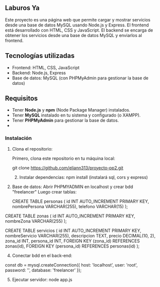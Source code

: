 ﻿## Laburos Ya

Este proyecto es una página web que permite cargar y mostrar servicios desde una base de datos MySQL usando Node.js y Express. El frontend está desarrollado con HTML, CSS y JavaScript. El backend se encarga de obtener los servicios desde una base de datos MySQL y enviarlos al frontend.

## Tecnologías utilizadas

- Frontend: HTML, CSS, JavaScript
- Backend: Node.js, Express
- Base de datos: MySQL (con PHPMyAdmin para gestionar la base de datos)
  
## Requisitos

- Tener **Node.js** y **npm** (Node Package Manager) instalados.
- Tener **MySQL** instalado en tu sistema y configurado (o XAMPP).
- Tener **PHPMyAdmin** para gestionar la base de datos.
- 
### Instalación

1. Clona el repositorio:

   Primero, clona este repositorio en tu máquina local:
   
   git clone https://github.com/eliann313/proyecto-pp2.git

   2. Instalar dependencias:
   npm install (instalará sql, cors y express)

  3. Base de datos:
     Abrir PHPMYADMIN en localhost y crear bdd "freelancer"
     Luego crear tablas:

     CREATE TABLE personas (
    id INT AUTO_INCREMENT PRIMARY KEY,
    nombrePersona VARCHAR(255),
    telefono VARCHAR(15)
);

CREATE TABLE zonas (
    id INT AUTO_INCREMENT PRIMARY KEY,
    nombreZona VARCHAR(255)
);

CREATE TABLE servicios (
    id INT AUTO_INCREMENT PRIMARY KEY,
    nombreServicio VARCHAR(255),
    descripcion TEXT,
    precio DECIMAL(10, 2),
    zona_id INT,
    persona_id INT,
    FOREIGN KEY (zona_id) REFERENCES zonas(id),
    FOREIGN KEY (persona_id) REFERENCES personas(id)
);

4. Conectar bdd en el back-end:
    
const db = mysql.createConnection({
    host: 'localhost',
    user: 'root',
    password: '', 
    database: 'freelancer'
});

5. Ejecutar servidor:
   node app.js
